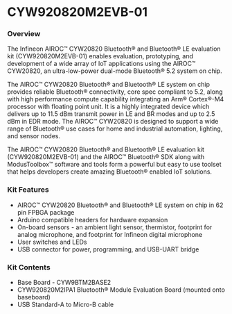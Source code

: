 # CYW920820M2EVB-01

### Overview

The Infineon AIROC&#8482; CYW20820 Bluetooth&#174; and Bluetooth&#174; LE evaluation kit (CYW920820M2EVB-01) enables evaluation, prototyping, and development of a wide array of IoT applications using the AIROC&#8482; CYW20820, an ultra-low-power dual-mode Bluetooth&#174; 5.2 system on chip.

The AIROC&#8482; CYW20820 Bluetooth&#174; and Bluetooth&#174; LE system on chip provides reliable Bluetooth&#174; connectivity, core spec compliant to 5.2, along with high performance compute capability integrating an Arm&#174; Cortex&#174;-M4 processor with floating point unit. It is a highly integrated device which delivers up to 11.5 dBm transmit power in LE and BR modes and up to 2.5 dBm in EDR mode.  The AIROC&#8482; CYW20820 is designed to support a wide range of Bluetooth&#174; use cases for home and industrial automation, lighting, and sensor nodes.

The AIROC&#8482; CYW20820 Bluetooth&#174; and Bluetooth&#174; LE evaluation kit (CYW920820M2EVB-01) and the AIROC&#8482; Bluetooth&#174; SDK along with ModusToolbox&#8482; software and tools form a powerful but easy to use toolset that helps developers create amazing Bluetooth&#174; enabled IoT solutions.

### Kit Features

* AIROC&#8482; CYW20820 Bluetooth&#174; and Bluetooth&#174; LE system on chip in 62 pin FPBGA package
* Arduino compatible headers for hardware expansion
* On-board sensors - an ambient light sensor, thermistor, footprint for analog microphone, and footprint for Infineon digital microphone
* User switches and LEDs
* USB connector for power, programming, and USB-UART bridge

### Kit Contents

* Base Board - CYW9BTM2BASE2
* CYW920820M2IPA1 Bluetooth&#174; Module Evaluation Board (mounted onto baseboard)
* USB Standard-A to Micro-B cable
